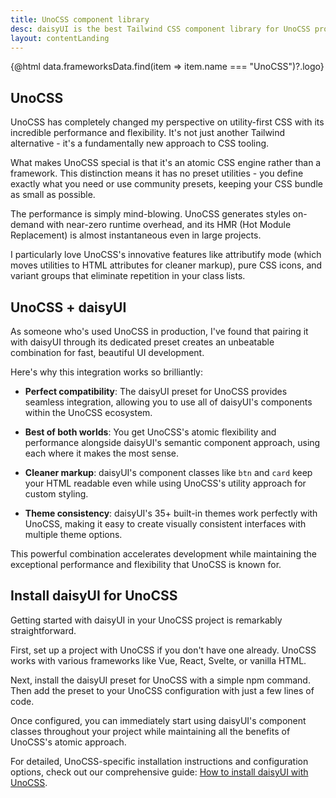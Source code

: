 ```yaml
---
title: UnoCSS component library
desc: daisyUI is the best Tailwind CSS component library for UnoCSS projects
layout: contentLanding
---
```


<script>
  import Translate from "$components/Translate.svelte"
  export let data
</script>

<div class="mx-auto max-w-4xl py-12 p-6 from-base-300 rounded-box outline-base-content/5 mt-12 mb-6 items-center justify-center gap-8 bg-linear-to-b bg-center outline-2 outline-offset-6">
<div class="max-w-64 w-full [&>svg]:w-full [&>svg]:h-auto mx-auto">
{@html data.frameworksData.find(item => item.name === "UnoCSS")?.logo}
</div>
</div>

## UnoCSS

UnoCSS has completely changed my perspective on utility-first CSS with its incredible performance and flexibility. It's not just another Tailwind alternative - it's a fundamentally new approach to CSS tooling.

What makes UnoCSS special is that it's an atomic CSS engine rather than a framework. This distinction means it has no preset utilities - you define exactly what you need or use community presets, keeping your CSS bundle as small as possible.

The performance is simply mind-blowing. UnoCSS generates styles on-demand with near-zero runtime overhead, and its HMR (Hot Module Replacement) is almost instantaneous even in large projects.

I particularly love UnoCSS's innovative features like attributify mode (which moves utilities to HTML attributes for cleaner markup), pure CSS icons, and variant groups that eliminate repetition in your class lists.

## UnoCSS + daisyUI

As someone who's used UnoCSS in production, I've found that pairing it with daisyUI through its dedicated preset creates an unbeatable combination for fast, beautiful UI development.

Here's why this integration works so brilliantly:

- **Perfect compatibility**: The daisyUI preset for UnoCSS provides seamless integration, allowing you to use all of daisyUI's components within the UnoCSS ecosystem.

- **Best of both worlds**: You get UnoCSS's atomic flexibility and performance alongside daisyUI's semantic component approach, using each where it makes the most sense.

- **Cleaner markup**: daisyUI's component classes like `btn` and `card` keep your HTML readable even while using UnoCSS's utility approach for custom styling.

- **Theme consistency**: daisyUI's 35+ built-in themes work perfectly with UnoCSS, making it easy to create visually consistent interfaces with multiple theme options.

This powerful combination accelerates development while maintaining the exceptional performance and flexibility that UnoCSS is known for.

## Install daisyUI for UnoCSS

Getting started with daisyUI in your UnoCSS project is remarkably straightforward.

First, set up a project with UnoCSS if you don't have one already. UnoCSS works with various frameworks like Vue, React, Svelte, or vanilla HTML.

Next, install the daisyUI preset for UnoCSS with a simple npm command. Then add the preset to your UnoCSS configuration with just a few lines of code.

Once configured, you can immediately start using daisyUI's component classes throughout your project while maintaining all the benefits of UnoCSS's atomic approach.

For detailed, UnoCSS-specific installation instructions and configuration options, check out our comprehensive guide: [How to install daisyUI with UnoCSS](/docs/install/unocss/).
